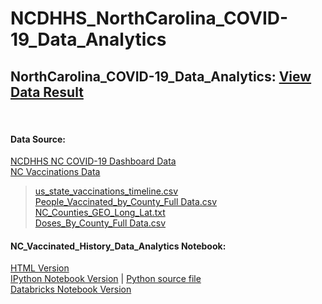 # NCDHHS_NorthCarolina_COVID-19_Data_Analytics
## NorthCarolina_COVID-19_Data_Analytics: [View Data Result](https://databricks-prod-cloudfront.cloud.databricks.com/public/4027ec902e239c93eaaa8714f173bcfc/5046679506773131/1744289572805707/1881994316477184/latest.html)
<br>

#### Data Source: <br>
[NCDHHS NC COVID-19 Dashboard Data](https://covid19.ncdhhs.gov/dashboard/data-behind-dashboards) <br>
[NC Vaccinations Data](https://covid19.ncdhhs.gov/dashboard/vaccinations) <br>
> [us_state_vaccinations_timeline.csv](https://github.com/govex/COVID-19/blob/master/data_tables/vaccine_data/us_data/time_series/people_vaccinated_us_timeline.csv)<br>
> [People_Vaccinated_by_County_Full Data.csv](https://github.com/zmei1997/NCDHHS_NorthCarolina_COVID-19_Data_Analytics/blob/main/Data/People_Vaccinated_by_County_Full%20Data.csv) <br>
> [NC_Counties_GEO_Long_Lat.txt](https://github.com/zmei1997/NCDHHS_NorthCarolina_COVID-19_Data_Analytics/blob/main/Data/2020_gaz_counties_37.txt) <br>
> [Doses_By_County_Full Data.csv](https://github.com/zmei1997/NCDHHS_NorthCarolina_COVID-19_Data_Analytics/blob/main/Data/Doses_By_County_Full%20Data.csv) <br>

#### NC_Vaccinated_History_Data_Analytics Notebook: <br>
[HTML Version](https://databricks-prod-cloudfront.cloud.databricks.com/public/4027ec902e239c93eaaa8714f173bcfc/5046679506773131/1744289572805707/1881994316477184/latest.html)<br>
[IPython Notebook Version](https://github.com/zmei1997/NCDHHS_NorthCarolina_COVID-19_Data_Analytics/blob/main/NC_Vaccinated_History.ipynb)
 |  [Python source file](https://github.com/zmei1997/NCDHHS_NorthCarolina_COVID-19_Data_Analytics/blob/main/NC_Vaccinated_History.py)<br>
[Databricks Notebook Version](https://github.com/zmei1997/NCDHHS_NorthCarolina_COVID-19_Data_Analytics/blob/main/NC_Vaccinated_History.dbc)<br>
